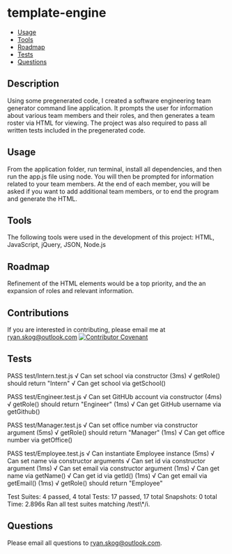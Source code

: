 
  # template-engine

  * [Usage](#usage)
  * [Tools](#tools)
  * [Roadmap](#roadmap)
  * [Tests](#tests)
  * [Questions](#questions)

  ## Description

  Using some pregenerated code, I created a software engineering team generator command line application.  It prompts the user for information about various team members and their roles, and then generates a team roster via HTML for viewing.  The project was also required to pass all written tests included in the pregenerated code.

  ## Usage

  From the application folder, run terminal, install all dependencies, and then run the app.js file using node.  You will then be prompted for information related to your team members.  At the end of each member, you will be asked if you want to add additional team members, or to end the program and generate the HTML.

  ## Tools

  The following tools were used in the development of this project:
   HTML, JavaScript, jQuery, JSON, Node.js

  ## Roadmap

  Refinement of the HTML elements would be a top priority, and the an expansion of roles and relevant information.

  ## Contributions

  If you are interested in contributing, please email me at ryan.skog@outlook.com
  [![Contributor Covenant](https://img.shields.io/badge/Contributor%20Covenant-v2.0%20adopted-ff69b4.svg)](code_of_conduct.md)

  ## Tests

  PASS  test/Intern.test.js
  √ Can set school via constructor (3ms)
  √ getRole() should return "Intern"
  √ Can get school via getSchool()

  PASS  test/Engineer.test.js
  √ Can set GitHUb account via constructor (4ms)
  √ getRole() should return "Engineer" (1ms)
  √ Can get GitHub username via getGithub()

  PASS  test/Manager.test.js
  √ Can set office number via constructor argument (5ms)
  √ getRole() should return "Manager" (1ms)
  √ Can get office number via getOffice()

  PASS  test/Employee.test.js
  √ Can instantiate Employee instance (5ms)
  √ Can set name via constructor arguments
  √ Can set id via constructor argument (1ms)
  √ Can set email via constructor argument (1ms)
  √ Can get name via getName()
  √ Can get id via getId() (1ms)
  √ Can get email via getEmail() (1ms)
  √ getRole() should return "Employee"

  Test Suites: 4 passed, 4 total
  Tests:       17 passed, 17 total
  Snapshots:   0 total
  Time:        2.896s
  Ran all test suites matching /test\\*/i.

  ## Questions

  Please email all questions to ryan.skog@outlook.com.

  